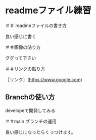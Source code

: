 # readmeファイル練習

＃＃ readmeファイルの書き方

良い感じに書く

＃＃画像の貼り方

ググって下さい

＃＃リンクの貼り方

［リンク］(https://www.google.com)

## Branchの使い方

developeで開発してみる

＃＃main ブランチの運用

良い感じになったらくっつけます。